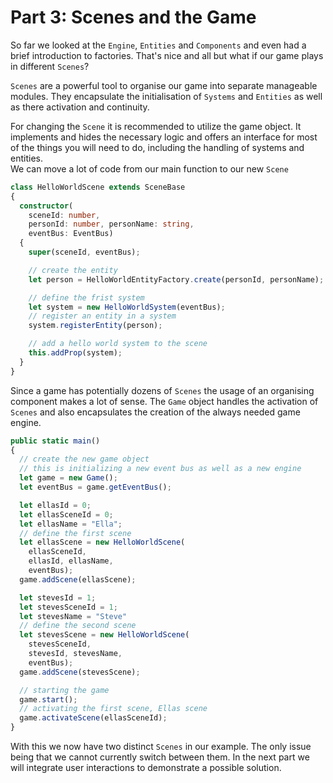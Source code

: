 # Part 3: Scenes and the Game
So far we looked at the `Engine`, `Entities` and `Components` and even had a brief introduction to factories.
That's nice and all but what if our game plays in different `Scenes`?

`Scenes` are a powerful tool to organise our game into separate manageable modules. They encapsulate the initialisation of `Systems` and `Entities` as well as there activation and continuity.

For changing the `Scene` it is recommended to utilize the game object. It implements and hides the necessary logic and offers an interface for most of the things you will need to do, including the handling of systems and entities.  
We can move a lot of code from our main function to our new `Scene`
``` typescript
class HelloWorldScene extends SceneBase
{
  constructor(
    sceneId: number,
    personId: number, personName: string,
    eventBus: EventBus)
  {
    super(sceneId, eventBus);

    // create the entity
    let person = HelloWorldEntityFactory.create(personId, personName);

    // define the frist system
    let system = new HelloWorldSystem(eventBus);
    // register an entity in a system
    system.registerEntity(person);

    // add a hello world system to the scene
    this.addProp(system);
  }
}
```
Since a game has potentially dozens of `Scenes` the usage of an organising component makes a lot of sense. The `Game` object handles the activation of `Scenes` and also encapsulates the creation of the always needed game engine.
``` typescript
public static main()
{
  // create the new game object
  // this is initializing a new event bus as well as a new engine
  let game = new Game();
  let eventBus = game.getEventBus();

  let ellasId = 0;
  let ellasSceneId = 0;
  let ellasName = "Ella";
  // define the first scene
  let ellasScene = new HelloWorldScene(
    ellasSceneId,
    ellasId, ellasName,
    eventBus);
  game.addScene(ellasScene);

  let stevesId = 1;
  let stevesSceneId = 1;
  let stevesName = "Steve"
  // define the second scene
  let stevesScene = new HelloWorldScene(
    stevesSceneId,
    stevesId, stevesName,
    eventBus);
  game.addScene(stevesScene);

  // starting the game
  game.start();
  // activating the first scene, Ellas scene
  game.activateScene(ellasSceneId);
}
```

With this we now have two distinct `Scenes` in our example. The only issue being that we cannot currently switch between them. In the next part we will integrate user interactions to demonstrate a possible solution.
